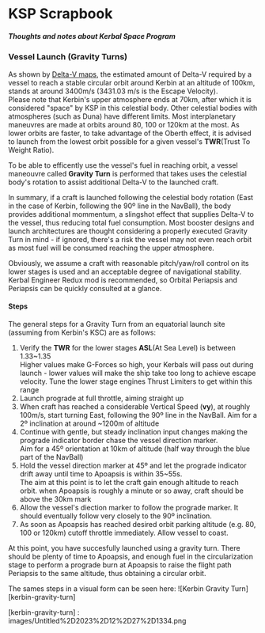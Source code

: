 # KSP Scrapbook
##### Thoughts and notes about Kerbal Space Program

### Vessel Launch (Gravity Turns)
As shown by [Delta-V maps][delta-v-map], the estimated amount of Delta-V required by a vessel to reach a stable circular orbit around Kerbin at an altitude of 100km, stands at around 3400m/s (3431.03 m/s is the Escape Velocity).  
Please note that Kerbin's upper atmosphere ends at 70km, after which it is considered "space" by KSP in this celestial body. Other celestial bodies with atmospheres (such as Duna) have different limits. Most interplanetary maneuvres are made 
at orbits around 80, 100 or 120km at the most. As lower orbits are faster, to take advantage of the Oberth effect, it is advised to launch from the lowest orbit possible for a given vessel's **TWR**(Trust To Weight Ratio).  

To be able to efficently use the vessel's fuel in reaching orbit, a vessel maneouvre called **Gravity Turn** is performed that takes uses the celestial body's rotation to assist additional Delta-V to the launched craft.  

In summary, if a craft is launched following the celestial body rotation (East in the case of Kerbin, following the 90º line in the NavBall), the body provides additional mommentum, a slingshot effect that supplies Delta-V
to the vessel, thus reducing total fuel consumption. Most booster designs and launch architectures are thought considering a properly executed Gravity Turn in mind - if ignored, there's a risk the vessel may not even reach orbit as most fuel will be consumed reaching the upper atmosphere. 

Obviously, we assume a craft with reasonable pitch/yaw/roll control on its lower stages is used and an acceptable degree of navigational stability. Kerbal Engineer Redux mod is recommended, so Orbital Periapsis and
Periapsis can be quickly consulted at a glance.

#### Steps
The general steps for a Gravity Turn from an equatorial launch site (assuming from Kerbin's KSC) are as follows:
1. Verify the **TWR** for the lower stages **ASL**(At Sea Level) is between 1.33~1.35  
   Higher values make G-Forces so high, your Kerbals will pass out during launch - lower values will make the ship take too long to achieve escape velocity. Tune the lower stage engines Thrust Limiters to get within this range 
2. Launch prograde at full throttle, aiming straight up
3. When craft has reached a considerable Vertical Speed (**vy**), at roughly 100m/s, start turning East, following the 90º line in the NavBall.
   Aim for a 2º inclination at around ~1200m of altitude
4. Continue with gentle, but steady inclination input changes making the prograde indicator border chase the vessel direction marker.  
   Aim for a 45º orientation at 10km of altitude (half way through the blue part of the NavBall)
5. Hold the vessel direction marker at 45º and let the prograde indicator drift away until time to Apoapsis is within 35~55s.  
   The aim at this point is to let the craft gain enough altitude to reach orbit. when Apoapsis is roughly a minute or so away, craft should be above the 30km mark
6. Allow the vessel's diection marker to follow the prograde marker.
   It should eventually follow very closely to the 90º inclination.
7. As soon as Apoapsis has reached desired orbit parking altitude (e.g. 80, 100 or 120km) cutoff throttle immediately. Allow vessel to coast.

At this point, you have succesfully launched using a gravity turn. There should be plenty of time to Apoapsis, and enough fuel in the circularization stage to perform a prograde burn at Apoapsis to raise the flight path Periapsis to the same altitude, thus obtaining a circular orbit.

The sames steps in a visual form can be seen here:
![Kerbin Gravity Turn][kerbin-gravity-turn]

[delta-v-map]: images/ksp1%20delta-v%20map.jpg
[kerbin-gravity-turn] : images/Untitled%2D2023%2D12%2D27%2D1334.png
